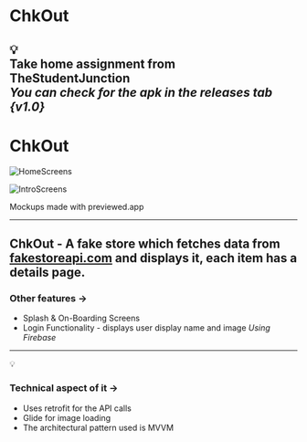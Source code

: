 # ChkOut
:bulb: <br>
Take home assignment from TheStudentJunction <br>
*You can check for the apk in the releases tab {v1.0}*
---
# ChkOut

![HomeScreens](https://i.imgur.com/hghhLSQ.png)

![IntroScreens](https://i.imgur.com/MoZpxrX.png)

Mockups made with previewed.app

---

## ChkOut - A fake store which fetches data from [fakestoreapi.com](http://fakestoreapi.com) and displays it, each item has a details page.

### Other features →

- Splash & On-Boarding Screens
- Login Functionality - displays user display name and image *Using Firebase*

---
:bulb:
### Technical aspect of it →

- Uses retrofit for the API calls
- Glide for image loading
- The architectural pattern used is MVVM

